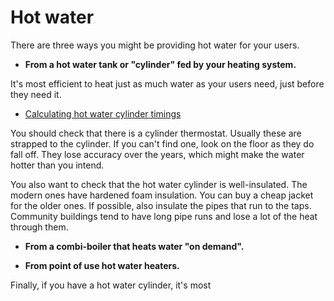 # Hot water

There are three ways you might be providing hot water for your users.

- **From a hot water tank or "cylinder" fed by your heating system.**

It's most efficient to heat just as much water as your users need, just before they need it.  

- [Calculating hot water cylinder timings](https://heatingcalculators.com/liquid-heating-calculators/calculate-the-time-required-to-heat-a-volume-of-water/)

You should check that there is a cylinder thermostat.  Usually these are strapped to the cylinder.  If you can't find one, look on the floor as they do fall off.  They lose accuracy over the years, which might make the water hotter than you intend. 

You also want to check that the hot water cylinder is well-insulated.  The modern ones have hardened foam insulation.  You can buy a cheap jacket for the older ones.  If possible, also insulate the pipes that run to the taps.  Community buildings tend to have long pipe runs and lose a lot of the heat through them.  


- **From a combi-boiler that heats water "on demand".**

- **From point of use hot water heaters.**





Finally, if you have a hot water cylinder, it's most 

